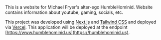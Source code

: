 This is a website for Michael Fryer's alter-ego HumbleHominid. Website contains information about youtube, gaming, socials, etc.

This project was developed using [Next.js](https://nextjs.org) and [Tailwind CSS](https://tailwindcss.com) and deployed via [Vercel](https://vercel.com). This application will be deployed at the endpoint [https://www.humblehominid.us](https://humblehominid.us).
